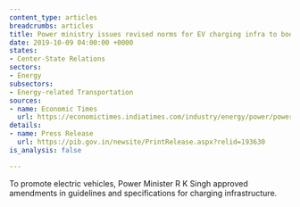 ```yaml
---
content_type: articles
breadcrumbs: articles
title: Power ministry issues revised norms for EV charging infra to boost e-mobility
date: 2019-10-09 04:00:00 +0000
states:
- Center-State Relations
sectors:
- Energy
subsectors:
- Energy-related Transportation
sources:
- name: Economic Times
  url: https://economictimes.indiatimes.com/industry/energy/power/power-ministry-issues-revised-norms-for-ev-charging-infra-to-boost-e-mobility/articleshow/71444886.cms
details:
- name: Press Release
  url: https://pib.gov.in/newsite/PrintRelease.aspx?relid=193630
is_analysis: false

---
```

To promote electric vehicles, Power Minister R K Singh approved amendments in guidelines and specifications for charging infrastructure.